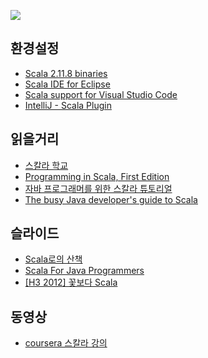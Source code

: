 ![](http://zigatta.com/wp-content/uploads/2015/07/logo_scala.png)

## 환경설정
- [Scala 2.11.8 binaries](http://www.scala-lang.org/download/)
- [Scala IDE for Eclipse](http://scala-ide.org/download/sdk.html)
- [Scala support for Visual Studio Code](https://marketplace.visualstudio.com/items?itemName=itryapitsin.Scala)
- [IntelliJ - Scala Plugin](https://plugins.jetbrains.com/plugin/?id=1347)

## 읽을거리
- [스칼라 학교](https://twitter.github.io/scala_school/ko/index.html)
- [Programming in Scala, First Edition](http://www.artima.com/pins1ed/index.html)
- [자바 프로그래머를 위한 스칼라 튜토리얼](http://docs.scala-lang.org/ko/tutorials/scala-for-java-programmers.html)
- [The busy Java developer's guide to Scala](http://www.ibm.com/developerworks/java/library/j-scala01228/index.html)

## 슬라이드
- [Scala로의 산책](http://www.slideshare.net/yumi6/scala-56107367)
- [Scala For Java Programmers](http://www.slideshare.net/ennorunne/scala-for-java-programmers-2973915)
- [[H3 2012] 꽃보다 Scala](http://www.slideshare.net/kthcorp/scala-15041890)

## 동영상
- [coursera 스칼라 강의](https://class.coursera.org/progfun-005)
